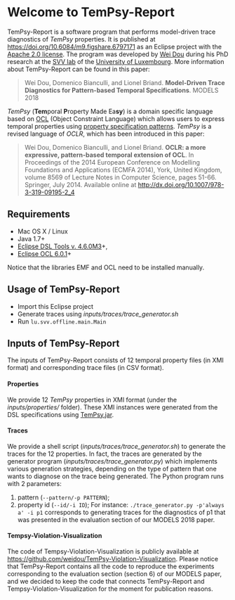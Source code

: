 Welcome to TemPsy-Report
==========

TemPsy-Report is a software program that performs model-driven trace diagnostics of *TemPsy* properties. It is published at https://doi.org/10.6084/m9.figshare.6797171 as an Eclipse project with the [Apache 2.0 license](http://www.apache.org/licenses/LICENSE-2.0). The program was developed by [Wei Dou](https://github.com/weidou) during his PhD research at the [SVV lab](http://www.svv.lu) of the [University of Luxembourg](http://wwwen.uni.lu).
More information about TemPsy-Report can be found in this paper:

> Wei Dou, Domenico Bianculli, and Lionel Briand. __Model-Driven Trace Diagnostics for Pattern-based Temporal Specifications__. MODELS 2018

*TemPsy* (**Tem**poral **P**roperty Made Ea**sy**) is a domain specific language based on [OCL](http://www.omg.org/spec/OCL) (Object Constraint Language) which allows users to express temporal properties using [property specification patterns](http://patterns.projects.cis.ksu.edu). *TemPsy* is a revised language of *OCLR*, which has been introduced in this paper:

> Wei Dou, Domenico Bianculli, and Lionel Briand. __OCLR: a more expressive, pattern-based temporal extension of OCL__. In Proceedings of the 2014 European Conference on Modelling Foundations and Applications (ECMFA 2014), York, United Kingdom, volume 8569 of Lecture Notes in Computer Science, pages 51-66. Springer, July 2014. Available online  at http://dx.doi.org/10.1007/978-3-319-09195-2_4


Requirements
---
* Mac OS X / Linux
* Java 1.7+
* [Eclipse DSL Tools v. 4.6.0M3](http://www.eclipse.org/downloads/packages/eclipse-ide-java-and-dsl-developers/neonm3)+,
* [Eclipse OCL 6.0.1](http://www.eclipse.org/modeling/mdt/downloads/?showAll=1&hlbuild=R201509081048&project=ocl#R201509081048)+

Notice that the libraries EMF and OCL need to be installed manually.

Usage of TemPsy-Report
---
* Import this Eclipse project
* Generate traces using *inputs/traces/trace_generator.sh*
* Run ```lu.svv.offline.main.Main```

Inputs of TemPsy-Report
---
The inputs of TemPsy-Report consists of 12 temporal property files (in XMI format) and corresponding trace files (in CSV format). 

#### Properties
We provide 12 *TemPsy* properties in XMI format (under the *inputs/properties/* folder). These XMI instances were generated from the DSL specifications using [TemPsy.jar](https://github.com/weidou/TemPsy-Check/releases/tag/v1.4.1-jars).

#### Traces
We provide a shell script (*inputs/traces/trace_generator.sh*) to generate the traces for the 12 properties.
In fact, the traces are generated by the generator program (*inputs/traces/trace_generator.py*) which implements various generation strategies, depending on the type of pattern that one wants to diagnose on the trace being generated.
The Python program runs with 2 parameters:
  1. pattern (```--pattern/-p PATTERN```);
  2. property id (```--id/-i ID```);
  For instance:
  ```./trace_generator.py -p'always a' -i p1```
  corresponds to generating traces for the diagnostics of p1 that was presented in the evaluation section of our MODELS 2018 paper.
 
#### Tempsy-Violation-Visualization
The code of Tempsy-Violation-Visualization is publicly available at <https://github.com/weidou/TemPsy-Violation-Visualization>.
Please notice that TemPsy-Report contains all the code to reproduce the experiments corresponding to the evaluation section (section 6) of our MODELS paper,
and we decided to keep the code that connects TemPsy-Report and Tempsy-Violation-Visualization for the moment for publication reasons.
